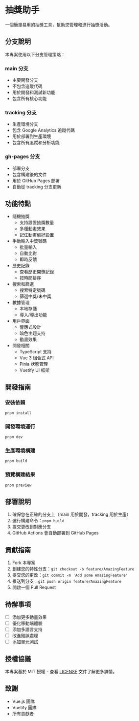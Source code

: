 # 抽獎助手

一個簡單易用的抽獎工具，幫助您管理和進行抽獎活動。

## 分支說明

本專案使用以下分支管理策略：

### main 分支
- 主要開發分支
- 不包含追蹤代碼
- 用於開發和測試新功能
- 包含所有核心功能

### tracking 分支
- 生產環境分支
- 包含 Google Analytics 追蹤代碼
- 用於部署到生產環境
- 包含所有追蹤和分析功能

### gh-pages 分支
- 部署分支
- 包含構建後的文件
- 用於 GitHub Pages 部署
- 自動從 tracking 分支更新

## 功能特點

- 隨機抽獎
  - 支持設置抽獎數量
  - 多種動畫效果
  - 記住動畫偏好設置
- 手動輸入中獎號碼
  - 批量輸入
  - 自動比對
  - 即時反饋
- 歷史記錄
  - 查看歷史開獎記錄
  - 按時間排序
- 搜索和篩選
  - 搜索特定號碼
  - 篩選中獎/未中獎
- 數據管理
  - 本地存儲
  - 導入/導出功能
- 用戶界面
  - 響應式設計
  - 暗色主題支持
  - 動畫效果
- 開發相關
  - TypeScript 支持
  - Vue 3 組合式 API
  - Pinia 狀態管理
  - Vuetify UI 框架

## 開發指南

### 安裝依賴

```bash
pnpm install
```

### 開發環境運行

```bash
pnpm dev
```

### 生產環境構建

```bash
pnpm build
```

### 預覽構建結果

```bash
pnpm preview
```

## 部署說明

1. 確保您在正確的分支上（main 用於開發，tracking 用於生產）
2. 運行構建命令：`pnpm build`
3. 提交更改到對應分支
4. GitHub Actions 會自動部署到 GitHub Pages

## 貢獻指南

1. Fork 本專案
2. 創建您的特性分支：`git checkout -b feature/AmazingFeature`
3. 提交您的更改：`git commit -m 'Add some AmazingFeature'`
4. 推送到分支：`git push origin feature/AmazingFeature`
5. 開啟一個 Pull Request

## 待辦事項

- [ ] 添加更多動畫效果
- [ ] 優化移動端體驗
- [ ] 添加多語言支持
- [ ] 改進錯誤處理
- [ ] 添加單元測試

## 授權協議

本專案基於 MIT 授權 - 查看 [LICENSE](LICENSE) 文件了解更多詳情。

## 致謝

- Vue.js 團隊
- Vuetify 團隊
- 所有貢獻者 